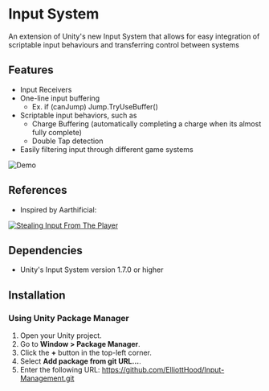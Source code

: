 # Input System

An extension of Unity's new Input System that allows for easy integration of scriptable input behaviours and transferring control between systems

## Features

- Input Receivers
- One-line input buffering
    - Ex. if (canJump) Jump.TryUseBuffer()
- Scriptable input behaviors, such as 
    - Charge Buffering (automatically completing a charge when its almost fully complete)
    - Double Tap detection
- Easily filtering input through different game systems

![Demo](./GithubResources/Demo1.gif)

## References

- Inspired by Aarthificial: 

[![Stealing Input From The Player](https://img.youtube.com/vi/pOEyYwKtHJo/0.jpg)](https://www.youtube.com/watch?v=pOEyYwKtHJo)

## Dependencies

- Unity's Input System version 1.7.0 or higher

## Installation

### Using Unity Package Manager

1. Open your Unity project.
2. Go to **Window > Package Manager**.
3. Click the **+** button in the top-left corner.
4. Select **Add package from git URL...**.
5. Enter the following URL: https://github.com/ElliottHood/Input-Management.git